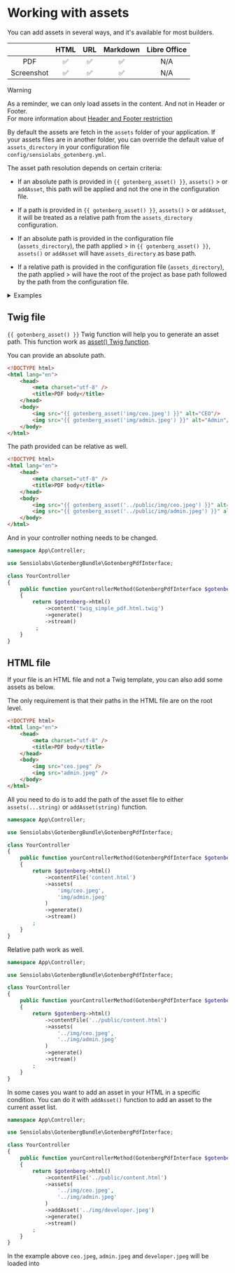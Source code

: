 # Working with assets

You can add assets in several ways, and it's available for most builders.

|            |         HTML         |        URL         |      Markdown      | Libre Office |
|:----------:|:--------------------:|:------------------:|:------------------:|:------------:|
|    PDF     |  :white_check_mark:  | :white_check_mark: | :white_check_mark: |     N/A      |
| Screenshot |  :white_check_mark:  | :white_check_mark: | :white_check_mark: |     N/A      |

> [!WARNING]  
> As a reminder, we can only load assets in the content. And not in Header or Footer.  
> For more information about [Header and Footer restriction](https://gotenberg.dev/docs/routes#header-footer-chromium)
>
> By default the assets are fetch in the `assets` folder of your application.
> If your assets files are in another folder, you can override the
> default value of `assets_directory` in your configuration file
> `config/sensiolabs_gotenberg.yml`.
>
> The asset path resolution depends on certain criteria:
> - If an absolute path is provided in `{{ gotenberg_asset() }}`, `assets()`
    > or `addAsset`, this path will be applied and not the one in the configuration file.
>
> - If a path is provided in `{{ gotenberg_asset() }}`, `assets()`
    > or `addAsset`, it will be treated as a relative path from the `assets_directory` configuration.
>
> - If an absolute path is provided in the configuration file (`assets_directory`), the path applied
    > in `{{ gotenberg_asset() }}`, `assets()` or `addAsset` will have `assets_directory` as base path.
>
> - If a relative path is provided in the configuration file (`assets_directory`), the path applied
    > will have the root of the project as base path followed by the path from the configuration file.
>
> <details>
>     <summary>Examples</summary>
>
> ```php
> // Without sensiolabs_gotenberg.assets_directory:
> $builder->addAsset('/some/absolute/path/img.png'); // (string) '/some/absolute/path/img.png'
> 
> // Without sensiolabs_gotenberg.assets_directory:
> $builder->addAsset('some/relative/img.png'); // (string) '%kernel.project_dir%/assets/some/relative/img.png'
> 
> // With sensiolabs_gotenberg.assets_directory: '/some/absolute/path'
> $builder->addAsset('./some/relative/img.png'); // (string) '/some/absolute/path/some/relative/img.png'
> 
> // With sensiolabs_gotenberg.assets_directory: 'some/relative/path'
> $builder->addAsset('./also/relative/img.png'); // (string) '%kernel.project_dir%/assets/some/relative/path/also/relative/img.png'
> ```
> </details>

## Twig file

`{{ gotenberg_asset() }}` Twig function will help you to generate an asset path.
This function work as [asset() Twig function](https://symfony.com/doc/current/templates.html#linking-to-css-javascript-and-image-assets).

You can provide an absolute path.

```html
<!DOCTYPE html>
<html lang="en">
    <head>
        <meta charset="utf-8" />
        <title>PDF body</title>
    </head>
    <body>
        <img src="{{ gotenberg_asset('img/ceo.jpeg') }}" alt="CEO"/>
        <img src="{{ gotenberg_asset('img/admin.jpeg') }}" alt="Admin"/>
    </body>
</html>
```

The path provided can be relative as well.

```html
<!DOCTYPE html>
<html lang="en">
    <head>
        <meta charset="utf-8" />
        <title>PDF body</title>
    </head>
    <body>
        <img src="{{ gotenberg_asset('../public/img/ceo.jpeg') }}" alt="CEO"/>
        <img src="{{ gotenberg_asset('../public/img/admin.jpeg') }}" alt="Admin"/>
    </body>
</html>
```

And in your controller nothing needs to be changed.

```php
namespace App\Controller;

use Sensiolabs\GotenbergBundle\GotenbergPdfInterface;

class YourController
{
    public function yourControllerMethod(GotenbergPdfInterface $gotenberg): Response
    {
        return $gotenberg->html()
            ->content('twig_simple_pdf.html.twig')
            ->generate()
            ->stream()
         ;
    }
}
```

## HTML file

If your file is an HTML file and not a Twig template, you can also
add some assets as below.

The only requirement is that their paths in the HTML file are on the root level.

```html
<!DOCTYPE html>
<html lang="en">
    <head>
        <meta charset="utf-8" />
        <title>PDF body</title>
    </head>
    <body>
        <img src="ceo.jpeg" />
        <img src="admin.jpeg" />
    </body>
</html>
```

All you need to do is to add the path of the asset file to either `assets(...string)` or `addAsset(string)` function.

```php
namespace App\Controller;

use Sensiolabs\GotenbergBundle\GotenbergPdfInterface;

class YourController
{
    public function yourControllerMethod(GotenbergPdfInterface $gotenberg): Response
    {
        return $gotenberg->html()
            ->contentFile('content.html')
            ->assets(
                'img/ceo.jpeg',
                'img/admin.jpeg'
            )
            ->generate()
            ->stream()
        ;
    }
}
```

Relative path work as well.

```php
namespace App\Controller;

use Sensiolabs\GotenbergBundle\GotenbergPdfInterface;

class YourController
{
    public function yourControllerMethod(GotenbergPdfInterface $gotenberg): Response
    {
        return $gotenberg->html()
            ->contentFile('../public/content.html')
            ->assets(
                '../img/ceo.jpeg',
                '../img/admin.jpeg'
            )
            ->generate()
            ->stream()
        ;
    }
}
```

In some cases you want to add an asset in your HTML in a specific condition.
You can do it with `addAsset()` function to add an asset to the current asset list.

```php
namespace App\Controller;

use Sensiolabs\GotenbergBundle\GotenbergPdfInterface;

class YourController
{
    public function yourControllerMethod(GotenbergPdfInterface $gotenberg): Response
    {
        return $gotenberg->html()
            ->contentFile('../public/content.html')
            ->assets(
                '../img/ceo.jpeg',
                '../img/admin.jpeg'
            )
            ->addAsset('../img/developer.jpeg') 
            ->generate()
            ->stream()
        ;
    }
}
```

In the example above `ceo.jpeg`, `admin.jpeg` and `developer.jpeg` will be loaded into 
